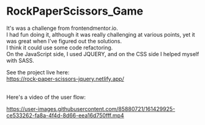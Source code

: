# RockPaperScissors_Game

It's was a challenge from frontendmentor.io. <br>
I had fun doing it, although it was really challenging at various points, yet it was great when I've figured out the solutions. <br>
I think it could use some code refactoring.<br>
On the JavaScript side, I used JQUERY, and on the CSS side I helped myself with SASS. <br>

See the project live here:<br>
https://rock-paper-scissors-jquery.netlify.app/

<br>
Here's a video of the user flow: <br>

https://user-images.githubusercontent.com/85880721/161429925-ce533262-fa8a-4f4d-8d66-eea16d750fff.mp4




